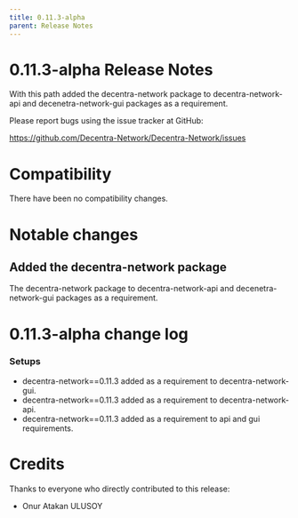 ```yaml
---
title: 0.11.3-alpha
parent: Release Notes
---
```


0.11.3-alpha Release Notes
====================

With this path added the decentra-network package to decentra-network-api and decenetra-network-gui packages as a requirement.

Please report bugs using the issue tracker at GitHub:

  <https://github.com/Decentra-Network/Decentra-Network/issues>

Compatibility
==============

There have been no compatibility changes.

Notable changes
===============

## Added the decentra-network package

The decentra-network package to decentra-network-api and decenetra-network-gui packages as a requirement.

0.11.3-alpha change log
=================

### Setups
- decentra-network==0.11.3 added as a requirement to decentra-network-gui.
- decentra-network==0.11.3 added as a requirement to decentra-network-api.
- decentra-network==0.11.3 added as a requirement to api and gui requirements.

Credits
=======

Thanks to everyone who directly contributed to this release:

- Onur Atakan ULUSOY
